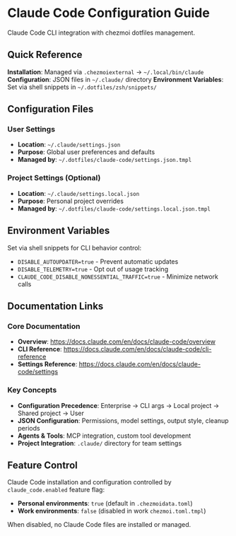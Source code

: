 # Claude Code Configuration Guide

Claude Code CLI integration with chezmoi dotfiles management.

## Quick Reference

**Installation**: Managed via `.chezmoiexternal` → `~/.local/bin/claude`
**Configuration**: JSON files in `~/.claude/` directory
**Environment Variables**: Set via shell snippets in `~/.dotfiles/zsh/snippets/`

## Configuration Files

### User Settings
- **Location**: `~/.claude/settings.json`
- **Purpose**: Global user preferences and defaults
- **Managed by**: `~/.dotfiles/claude-code/settings.json.tmpl`

### Project Settings (Optional)
- **Location**: `~/.claude/settings.local.json`
- **Purpose**: Personal project overrides
- **Managed by**: `~/.dotfiles/claude-code/settings.local.json.tmpl`

## Environment Variables

Set via shell snippets for CLI behavior control:
- `DISABLE_AUTOUPDATER=true` - Prevent automatic updates
- `DISABLE_TELEMETRY=true` - Opt out of usage tracking
- `CLAUDE_CODE_DISABLE_NONESSENTIAL_TRAFFIC=true` - Minimize network calls

## Documentation Links

### Core Documentation
- **Overview**: https://docs.claude.com/en/docs/claude-code/overview
- **CLI Reference**: https://docs.claude.com/en/docs/claude-code/cli-reference
- **Settings Reference**: https://docs.claude.com/en/docs/claude-code/settings

### Key Concepts
- **Configuration Precedence**: Enterprise → CLI args → Local project → Shared project → User
- **JSON Configuration**: Permissions, model settings, output style, cleanup periods
- **Agents & Tools**: MCP integration, custom tool development
- **Project Integration**: `.claude/` directory for team settings

## Feature Control

Claude Code installation and configuration controlled by `claude_code.enabled` feature flag:
- **Personal environments**: `true` (default in `.chezmoidata.toml`)
- **Work environments**: `false` (disabled in work `chezmoi.toml.tmpl`)

When disabled, no Claude Code files are installed or managed.